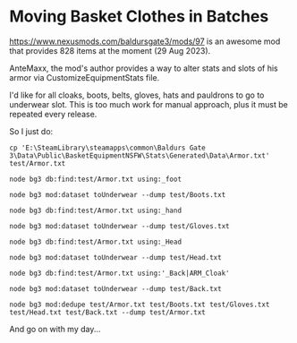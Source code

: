 # Moving Basket Clothes in Batches

https://www.nexusmods.com/baldursgate3/mods/97 is an awesome mod that provides 828 items at the moment (29 Aug 2023).

AnteMaxx, the mod's author provides a way to alter stats and slots of his armor via CustomizeEquipmentStats file.

I'd like for all cloaks, boots, belts, gloves, hats and pauldrons to go to underwear slot. This is too much work for manual approach, plus it must be repeated every release.

So I just do:

```
cp 'E:\SteamLibrary\steamapps\common\Baldurs Gate 3\Data\Public\BasketEquipmentNSFW\Stats\Generated\Data\Armor.txt' test/Armor.txt

node bg3 db:find:test/Armor.txt using:_foot 

node bg3 mod:dataset toUnderwear --dump test/Boots.txt

node bg3 db:find:test/Armor.txt using:_hand

node bg3 mod:dataset toUnderwear --dump test/Gloves.txt

node bg3 db:find:test/Armor.txt using:_Head

node bg3 mod:dataset toUnderwear --dump test/Head.txt

node bg3 db:find:test/Armor.txt using:'_Back|ARM_Cloak'

node bg3 mod:dataset toUnderwear --dump test/Back.txt

node bg3 mod:dedupe test/Armor.txt test/Boots.txt test/Gloves.txt test/Head.txt test/Back.txt --dump test/Armor.txt

```

And go on with my day...